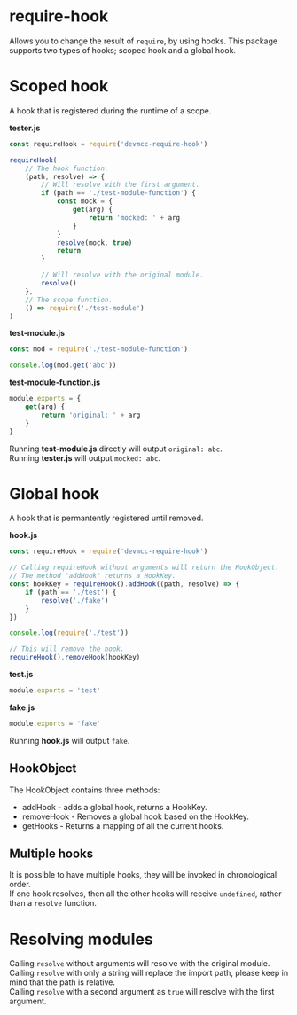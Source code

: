 # require-hook
Allows you to change the result of `require`, by using hooks.
This package supports two types of hooks; scoped hook and a global hook.

# Scoped hook
A hook that is registered during the runtime of a scope.

**tester.js**
```javascript
const requireHook = require('devmcc-require-hook')

requireHook(
    // The hook function.
    (path, resolve) => {
        // Will resolve with the first argument.
        if (path == './test-module-function') {
            const mock = {
                get(arg) {
                    return 'mocked: ' + arg
                }
            }
            resolve(mock, true)
            return
        }

        // Will resolve with the original module.
        resolve()
    },
    // The scope function.
    () => require('./test-module')
)
```

**test-module.js**
```javascript
const mod = require('./test-module-function')

console.log(mod.get('abc'))
```

**test-module-function.js**
```javascript
module.exports = {
    get(arg) {
        return 'original: ' + arg
    }
}
```

Running **test-module.js** directly will output `original: abc`.  
Running **tester.js** will output `mocked: abc`.

# Global hook
A hook that is permantently registered until removed.

**hook.js**
```javascript
const requireHook = require('devmcc-require-hook')

// Calling requireHook without arguments will return the HookObject.
// The method "addHook" returns a HookKey.
const hookKey = requireHook().addHook((path, resolve) => {
    if (path == './test') {
        resolve('./fake')
    }
})

console.log(require('./test'))

// This will remove the hook.
requireHook().removeHook(hookKey)
```

**test.js**
```javascript
module.exports = 'test'
```

**fake.js**
```javascript
module.exports = 'fake'
```

Running **hook.js** will output `fake`.

## HookObject
The HookObject contains three methods:
* addHook - adds a global hook, returns a HookKey.
* removeHook - Removes a global hook based on the HookKey.
* getHooks - Returns a mapping of all the current hooks.

## Multiple hooks
It is possible to have multiple hooks, they will be invoked in chronological order.  
If one hook resolves, then all the other hooks will receive `undefined`, rather than a `resolve` function.

# Resolving modules
Calling `resolve` without arguments will resolve with the original module.  
Calling `resolve` with only a string will replace the import path, please keep in mind that the path is relative.  
Calling `resolve` with a second argument as `true` will resolve with the first argument.
